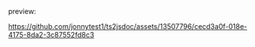 preview:


https://github.com/jonnytest1/ts2jsdoc/assets/13507796/cecd3a0f-018e-4175-8da2-3c87552fd8c3

